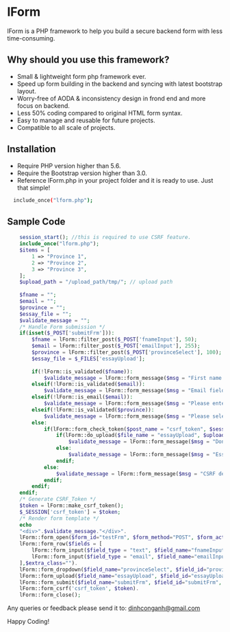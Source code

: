 # lForm

lForm is a PHP framework to help you build a secure backend form with less time-consuming.

## Why should you use this framework?
- Small & lightweight form php framework ever.
- Speed up form building in the backend and syncing with latest bootstrap layout.
- Worry-free of AODA & inconsistency design in frond end and more focus on backend.
- Less 50% coding compared to original HTML form syntax.
- Easy to manage and reusable for future projects.
- Compatible to all scale of projects.

## Installation
- Require PHP version higher than 5.6.
- Require the Bootstrap version higher than 3.0.
- Reference lForm.php in your project folder and it is ready to use. Just that simple!
```bash
  include_once("lform.php");
```

## Sample Code

```php
	session_start(); //this is required to use CSRF feature.
	include_once("lform.php");	
	$items = [
	    1 => "Province 1",
	    2 => "Province 2",
	    3 => "Province 3",
	];
	$upload_path = "/upload_path/tmp/"; // upload path
	
	$fname = "";
	$email = "";
	$province = "";
	$essay_file = "";
	$validate_message = "";
	/* Handle Form submission */
	if(isset($_POST['submitFrm'])):
		$fname = lForm::filter_post($_POST['fnameInput'], 50);
		$email = lForm::filter_post($_POST['emailInput'], 255);
		$province = lForm::filter_post($_POST['provinceSelect'], 100);
		$essay_file = $_FILES['essayUpload'];
		
		if(!lForm::is_validated($fname)):
			$validate_message = lForm::form_message($msg = "First name field is required", $type = "warning");
		elseif(!lForm::is_validated($email)):
			$validate_message = lForm::form_message($msg = "Email field is required", $type = "warning");
		elseif(!lForm::is_email($email)):
			$validate_message = lForm::form_message($msg = "Please enter valid email", $type = "warning");
		elseif(!lForm::is_validated($province)):
			$validate_message = lForm::form_message($msg = "Please select province", $type = "warning");
		else:
			if(lForm::form_check_token($post_name = "csrf_token", $session_token_name = "csrf_token")):
				if(lForm::do_upload($file_name = "essayUpload", $upload_path)):
					$validate_message = lForm::form_message($msg = "Done", $type = "success");
				else:
					$validate_message = lForm::form_message($msg = "Essay file is required", $type = "warning");
				endif;
			else:
				$validate_message = lForm::form_message($msg = "CSRF detected. leave!", $type = "error");
			endif;
		endif;
	endif;
	/* Generate CSRF_Token */
	$token = lForm::make_csrf_token();
	$_SESSION['csrf_token'] = $token;	
	/* Render form template */
	echo 
	"<div>".$validate_message."</div>".
	lForm::form_open($form_id="testFrm", $form_method="POST", $form_action = "", $is_enctype = true).
	lForm::form_row($fields = [
		lForm::form_input($field_type = "text", $field_name="fnameInput", $field_id="fnameInput", $extra_class="", $pre_val= $fname, $label_text = "First Name", $custom_attr="",$hidden_label = false, $is_required = false, $col_class= "col-6",$help_text=""),
		lForm::form_input($field_type = "email", $field_name="emailInput", $field_id="emailInput", $extra_class="", $pre_val= $email, $label_text = "Email", $custom_attr="",$hidden_label = false, $is_required = false, $col_class= "col-6", $help_text="")
	],$extra_class="").
	lForm::form_dropdown($field_name="provinceSelect", $field_id="provinceSelect", $extra_class="", $options=$items, $pre_val= $province, $label_text = "Province", $custom_attr="",$hidden_label = false, $is_required = false, $col_class="").
	lForm::form_upload($field_name="essayUpload", $field_id="essayUpload", $pre_val= "", $extra_class="", $is_required = false, $allow_types="", $label_text="Essay Upload", $hidden_label= false).
	lForm::form_submit($field_name="submitFrm", $field_id="submitFrm", $custom_text="Submit", $extra_class="btn-lg").
	lForm::form_csrf('csrf_token', $token).
	lForm::form_close();
```
Any queries or feedback please send it to: dinhconganh@gmail.com 

Happy Coding!
